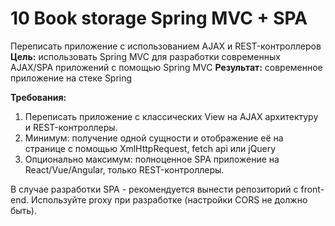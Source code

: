 #   10 Book storage Spring MVC + SPA   
Переписать приложение с использованием AJAX и REST-контроллеров  
**Цель:** использовать Spring MVC для разработки современных AJAX/SPA приложений c помощью Spring MVC
**Результат:** современное приложение на стеке Spring  

**Требования:** 
1. Переписать приложение с классических View на AJAX архитектуру и REST-контроллеры.
2. Минимум: получение одной сущности и отображение её на странице с помощью XmlHttpRequest, fetch api или jQuery
3. Опционально максимум: полноценное SPA приложение на React/Vue/Angular, только REST-контроллеры.

В случае разработки SPA - рекомендуется вынести репозиторий с front-end. Используйте proxy при разработке (настройки CORS не должно быть). 